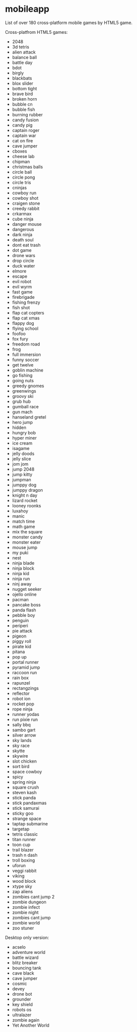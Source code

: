 # mobileapp
List of over 180 cross-platform mobile games by HTML5 game.

Cross-platfrom HTML5 games:
- 2048
- 3d tetris
- alien attack
- balance ball
- battle day
- bdot
- birgly
- blackbats
- blox slider
- bottom tight
- brave bird
- broken horn
- bubble cn
- bubble fish
- burning rubber
- candy fusion
- candy pig
- captain roger
- captain war
- cat on fire
- cave jumper
- cboxes
- cheese lab
- chipman
- christmas balls
- circle ball
- circle pong
- circle tris
- cninjas
- cowboy run
- cowboy shot
- craigen stone
- creedy rabbit
- crkarmax
- cube ninja
- danger mouse
- dangerous
- dark ninja
- death soul
- dont eat trash
- dot game
- drone wars
- drop circle
- duck water
- elmore
- escape
- evil robot
- evil wyrm
- fast game
- firebrigade
- fishing frenzy
- fish shot
- flap cat copters
- flap cat xmas
- flappy dog
- flying school
- foofoo
- fox fury
- freedom road
- frog
- full immersion
- funny soccer
- get twelve
- goblin machine
- go fishing
- going nuts
- greedy gnomes
- greenwings
- groovy ski
- grub hub
- gumball race
- gun mach
- hanseland gretel
- hero jump
- hidden
- hungry bob
- hyper miner
- ice cream
- isagame
- jelly doods
- jelly slice
- jom jom
- jump 2048
- jump kitty
- jumpman
- jumppy dog
- jumppy dragon
- knight n day
- lizard rocket
- looney roonks
- luxahoy
- manic
- match time
- math game
- mix the square
- monster candy
- monster eater
- mouse jump
- my puki
- nest
- ninja blade
- ninja block
- ninja kid
- ninja run
- ninj away
- nugget seeker
- ojello online
- pacman
- pancake boss
- panda flash
- pebble boy
- penguin
- periperi
- pie attack
- pigeon
- piggy roll
- pirate kid
- pitana
- pop up
- portal runner
- pyramid jump
- raccoon run
- rain box
- rapunzel
- rectangzings
- reflector
- robot ion
- rocket pop
- rope ninja
- runner yodas
- run pixie run
- sally bbq
- sambo gart
- silver arrow
- sky lands
- sky race
- skytte
- skywire
- slot chicken
- sort bird
- space cowboy
- spicy
- spring ninja
- square crush
- steven kash
- stick panda
- stick pandaxmas
- stick samurai
- sticky goo
- strange space
- taptap submarine
- targetap
- tetris classic
- titan runner
- toon cup
- trail blazer
- trash n dash
- troll boxing
- uforun
- veggi rabbit
- viking
- wood block
- xtype sky
- zap aliens
- zombies cant jump 2
- zombie dungeon
- zombie infect
- zombie night
- zombies cant jump
- zombie world
- zoo stuner

Desktop only version:
- acselo
- adventure world
- battle wizard
- blitz breaker
- bouncing tank
- cave black
- cave jumper
- cosmic
- devey
- drone bot
- grounder
- key shield
- robots os
- ultralazer
- zombie again
- Yet Another World

